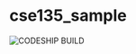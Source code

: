 cse135_sample
=============

![CODESHIP
BUILD](https://codeship.com/projects/804a78f0-800e-0132-0395-4e80f7268ba4/status?branch=master)

